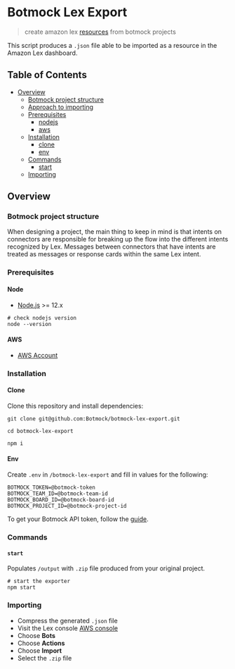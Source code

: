 # Botmock Lex Export

<!-- [![Build Status](https://dev.azure.com/botmock/botmock-lex-exporter/_apis/build/status/Botmock.botmock-lex-export?branchName=master)](https://dev.azure.com/botmock/botmock-lex-exporter/_build/latest?definitionId=7&branchName=master) -->

> create amazon lex [resources](https://docs.aws.amazon.com/IAM/latest/UserGuide/list_amazonlex.html#amazonlex-resources-for-iam-policies) from botmock projects

This script produces a `.json` file able to be imported as a resource in the Amazon Lex dashboard.

## Table of Contents

* [Overview](#overview)
  * [Botmock project structure](#botmock-project-structure)
  * [Approach to importing](#approach-to-importing)
  * [Prerequisites](#prerequisites)
    * [nodejs](#nodejs)
    * [aws](#aws)
  * [Installation](#installation)
    * [clone](#clone)
    * [env](#env)
  * [Commands](#commands)
    * [start](#start)
  * [Importing](#importing)

## Overview

### Botmock project structure

When designing a project, the main thing to keep in mind is that intents on connectors are responsible for breaking up the flow into the different intents recognized by Lex. Messages between connectors that have intents are treated as messages or response cards within the same Lex intent.

### Prerequisites

#### Node

- [Node.js](https://nodejs.org/en/) >= 12.x

```shell
# check nodejs version
node --version
```

#### AWS

- [AWS Account](https://console.aws.amazon.com/console/home)

### Installation

#### Clone

Clone this repository and install dependencies:

```shell
git clone git@github.com:Botmock/botmock-lex-export.git

cd botmock-lex-export

npm i
```

#### Env

Create `.env` in `/botmock-lex-export` and fill in values for the following:

```shell
BOTMOCK_TOKEN=@botmock-token
BOTMOCK_TEAM_ID=@botmock-team-id
BOTMOCK_BOARD_ID=@botmock-board-id
BOTMOCK_PROJECT_ID=@botmock-project-id
```

To get your Botmock API token, follow the [guide](http://help.botmock.com/en/articles/2334581-developer-api).

### Commands

#### `start`

Populates `/output` with `.zip` file produced from your original project.

```shell
# start the exporter
npm start
```

### Importing

- Compress the generated `.json` file
- Visit the Lex console [AWS console](https://console.aws.amazon.com/lex/)
- Choose **Bots**
- Choose **Actions**
- Choose **Import**
- Select the `.zip` file

